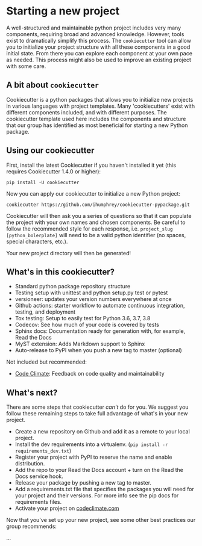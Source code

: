 # Starting a new project

A well-structured and maintainable python project includes very many components, requiring broad and advanced knowledge.
However, tools exist to dramatically simplify this process. The `cookiecutter` tool can allow you to initialize
your project structure with all these components in a good initial state. From there you can explore each component at
your own pace as needed. This process might also be used to improve an existing project with some care.

## A bit about `cookiecutter`

Cookiecutter is a python packages that allows you to initialize new projects in various languages with project templates.
Many 'cookiecutters' exist with different components included, and with different purposes. The cookiecutter template 
used here includes the components and structure that our group has identified as most beneficial for starting a new
Python package.

## Using our cookiecutter

First, install the latest Cookiecutter if you haven't installed it yet (this requires Cookiecutter 1.4.0 or higher):

```
pip install -U cookiecutter
```

Now you can apply our cookiecutter to initialize a new Python project: 

```
cookiecutter https://github.com/ihumphrey/cookiecutter-pypackage.git
```

Cookiecutter will then ask you a series of questions so that it can populate the project with your own names and chosen
components. Be careful to follow the recommended style for each response, i.e. `project_slug [python_bolerplate]` will
need to be a valid python identifier (no spaces, special characters, etc.).

Your new project directory will then be generated!

## What's in this cookiecutter?

- Standard python package repository structure
- Testing setup with unittest and python setup.py test or pytest
- versioneer: updates your version numbers everywhere at once
- Github actions: starter workflow to automate continuous integration, testing, and deployment
- Tox testing: Setup to easily test for Python 3.6, 3.7, 3.8
- Codecov: See how much of your code is covered by tests
- Sphinx docs: Documentation ready for generation with, for example, Read the Docs
- MyST extension: Adds Markdown support to Sphinx
- Auto-release to PyPI when you push a new tag to master (optional)

Not included but recommended:

- [Code Climate](https://docs.codeclimate.com/): Feedback on code quality and maintainability

## What's next?

There are some steps that cookiecutter *can't* do for you. We suggest you follow these remaining steps to take full
advantage of what's in your new project.

- Create a new repository on Github and add it as a remote to your local project.
- Install the dev requirements into a virtualenv. (`pip install -r requirements_dev.txt`)
- Register your project with PyPI to reserve the name and enable distribution.
- Add the repo to your Read the Docs account + turn on the Read the Docs service hook.
- Release your package by pushing a new tag to master.
- Add a requirements.txt file that specifies the packages you will need for your project and their versions. For more info see the pip docs for requirements files.
- Activate your project on [codeclimate.com](https://docs.codeclimate.com/)

Now that you've set up your new project, see some other best practices our group recommends:

...